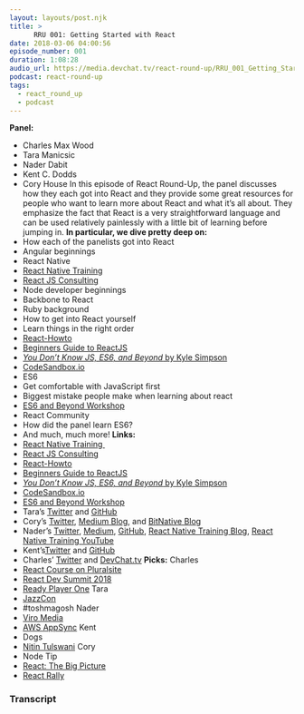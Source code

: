 ```yaml
---
layout: layouts/post.njk
title: >
      RRU 001: Getting Started with React
date: 2018-03-06 04:00:56
episode_number: 001
duration: 1:08:28
audio_url: https://media.devchat.tv/react-round-up/RRU_001_Getting_Started_with_React.mp3
podcast: react-round-up
tags: 
  - react_round_up
  - podcast
---
```


 **Panel:&nbsp;**
- Charles Max Wood
- Tara Manicsic
- Nader Dabit
- Kent C. Dodds
- Cory House
In this episode of React Round-Up, the panel discusses how they each got into React and they provide some great resources for people who want to learn more about React and what it’s all about. They emphasize the fact that React is a very straightforward language and can be used relatively painlessly with a little bit of learning before jumping in. **In particular, we dive pretty deep on:**
- How each of the panelists got into React
- Angular beginnings
- React Native
- [React Native Training](https://medium.com/react-native-training)
- [React JS Consulting](http://www.reactjsconsulting.com/)
- Node developer beginnings
- Backbone to React
- Ruby background
- How to get into React yourself
- Learn things in the right order
- [React-Howto](https://github.com/petehunt/react-howto)
- [Beginners Guide to ReactJS](https://egghead.io/courses/the-beginner-s-guide-to-reactjs)
- [_You Don’t Know JS, ES6, and Beyond_ by Kyle Simpson](https://github.com/getify/You-Dont-Know-JS/tree/master/es6%20%2526%20beyond)
- [CodeSandbox.io](https://codesandbox.io/)
- ES6
- Get comfortable with JavaScript first
- Biggest mistake people make when learning about react
- [ES6 and Beyond Workshop](https://www.youtube.com/watch?v=t3R3R7UyN2Y)
- React Community
- How did the panel learn ES6?
- And much, much more!
**Links:**
- [React Native Training&nbsp;](https://medium.com/react-native-training)
- [React JS Consulting](http://www.reactjsconsulting.com/)
- [React-Howto](https://github.com/petehunt/react-howto)
- [Beginners Guide to ReactJS](https://egghead.io/courses/the-beginner-s-guide-to-reactjs)
- [_You Don’t Know JS, ES6, and Beyond_ by Kyle Simpson](https://github.com/getify/You-Dont-Know-JS/tree/master/es6%2520%2526%2520beyond)
- [CodeSandbox.io](https://codesandbox.io/)
- [ES6 and Beyond Workshop](https://www.youtube.com/watch?v=t3R3R7UyN2Y)
- Tara’s [Twitter](https://twitter.com/Tzmanics) and [GitHub](https://github.com/tzmanics)
- Cory’s [Twitter](https://twitter.com/housecor), [Medium Blog](https://medium.com/@housecor), and [BitNative Blog](https://www.bitnative.com/)
- Nader’s [Twitter](https://twitter.com/dabit3?ref_src=twsrc%255Egoogle%257Ctwcamp%255Eserp%257Ctwgr%255Eauthor), [Medium](https://medium.com/@dabit3), [GitHub](https://github.com/dabit3), [React Native Training Blog](https://medium.com/react-native-training), [React Native Training YouTube](https://www.youtube.com/channel/UC8ivCOllOAo7MfPT9k3Hs-Q)
- Kent’s[Twitter](https://twitter.com/kentcdodds?ref_src=twsrc%255Egoogle%257Ctwcamp%255Eserp%257Ctwgr%255Eauthor) and [GitHub](https://github.com/kentcdodds)
- Charles’ [Twitter](https://twitter.com/cmaxw?ref_src=twsrc%255Egoogle%257Ctwcamp%255Eserp%257Ctwgr%255Eauthor) and [DevChat.tv](https://devchat.tv/)
**Picks:** Charles
- [React Course on Pluralsite](https://www.pluralsight.com/paths/react)
- [React Dev Summit 2018](https://reactdevsummit.com/)
- [Ready Player One](https://www.audible.com/pd/Sci-Fi-Fantasy/Ready-Player-One-Audiobook/B005FRGT44)
Tara
- [JazzCon](http://jazzcon.tech/)
- #toshmagosh
Nader
- [Viro Media](https://viromedia.com/)
- [AWS AppSync](https://aws.amazon.com/appsync/)
Kent
- Dogs
- [Nitin Tulswani](https://github.com/nitin42)
Cory
- Node Tip
- [React: The Big Picture](https://www.pluralsight.com/courses/react-big-picture)
- [React Rally](http://www.reactrally.com/)


### Transcript


